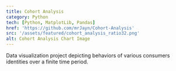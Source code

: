 ```yaml
---
title: Cohort Analysis
category: Python
tech: [Python, MatplotLib, Pandas]
href: 'https://github.com/mrJayn/Cohort-Analysis'
src: '/assets/featured/cohort_analysis_ratio32.png'
alt: Cohort Analysis Chart Image
---
```


Data visualization project depicting behaviors of various consumers identities over a finite time period.
